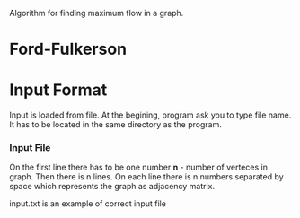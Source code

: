 Algorithm for finding maximum flow in a graph.

# Ford-Fulkerson


# Input Format
Input is loaded from file.
At the begining, program ask you to type file name. It has to be located in the same directory as the program.

### Input File
On the first line there has to be one number **n** - number of verteces in graph.
Then there is n lines. On each line there is n numbers separated by space which represents the graph as adjacency matrix.

input.txt is an example of correct input file
